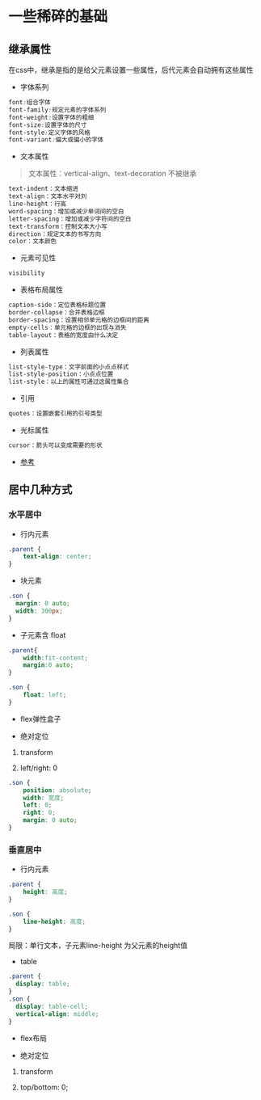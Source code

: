 # 一些稀碎的基础

## 继承属性

在css中，继承是指的是给父元素设置一些属性，后代元素会自动拥有这些属性

- 字体系列

```css
font:组合字体
font-family:规定元素的字体系列
font-weight:设置字体的粗细
font-size:设置字体的尺寸
font-style:定义字体的风格
font-variant:偏大或偏小的字体
```

- 文本属性

> 文本属性：vertical-align、text-decoration 不被继承

```css
text-indent：文本缩进
text-align：文本水平对刘
line-height：行高
word-spacing：增加或减少单词间的空白
letter-spacing：增加或减少字符间的空白
text-transform：控制文本大小写
direction：规定文本的书写方向
color：文本颜色
```

- 元素可见性

```css
visibility
```


- 表格布局属性

```css
caption-side：定位表格标题位置
border-collapse：合并表格边框
border-spacing：设置相邻单元格的边框间的距离
empty-cells：单元格的边框的出现与消失
table-layout：表格的宽度由什么决定
```

- 列表属性

```css
list-style-type：文字前面的小点点样式
list-style-position：小点点位置
list-style：以上的属性可通过这属性集合
```

- 引用

```css
quotes：设置嵌套引用的引号类型
```

- 光标属性

```css
cursor：箭头可以变成需要的形状
```

- [参考](https://juejin.cn/post/7107820079470870565#heading-2)

## 居中几种方式

### 水平居中

- 行内元素

```css
.parent {
    text-align: center;
}
```

- 块元素

```css
.son {
  margin: 0 auto;
  width: 300px;
}
```

- 子元素含 float

```css
.parent{
    width:fit-content;
    margin:0 auto;
}

.son {
    float: left;
}
```

- flex弹性盒子

- 绝对定位

1. transform

2. left/right: 0
```css
.son {
    position: absolute;
    width: 宽度;
    left: 0;
    right: 0;
    margin: 0 auto;
}
```

### 垂直居中

- 行内元素

```css
.parent {
    height: 高度;
}

.son {
    line-height: 高度;
}
```
局限：单行文本，子元素line-height 为父元素的height值


- table

```css
.parent {
  display: table;
}
.son {
  display: table-cell;
  vertical-align: middle;
}
```

- flex布局

- 绝对定位

1. transform

2. top/bottom: 0; 
